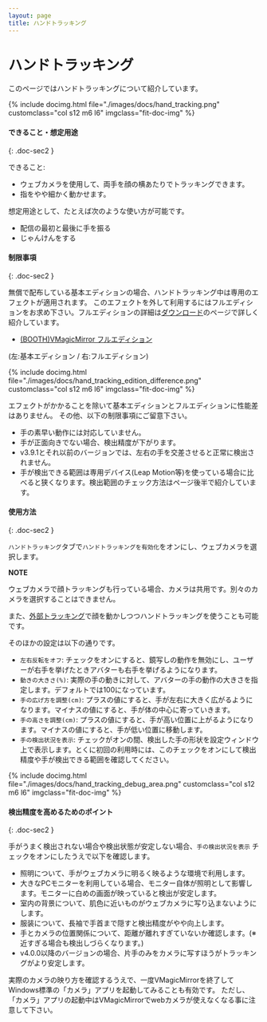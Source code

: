 ```yaml
---
layout: page
title: ハンドトラッキング
---
```


# ハンドトラッキング

このページではハンドトラッキングについて紹介しています。

<div class="row">
{% include docimg.html file="./images/docs/hand_tracking.png" customclass="col s12 m6 l6" imgclass="fit-doc-img" %}
</div>


#### できること・想定用途
{: .doc-sec2 }

できること:

<div class="doc-ul" markdown="1">

- ウェブカメラを使用して、両手を顔の横あたりでトラッキングできます。
- 指をやや細かく動かせます。

</div>

想定用途として、たとえば次のような使い方が可能です。

<div class="doc-ul" markdown="1">

- 配信の最初と最後に手を振る
- じゃんけんをする

</div>


#### 制限事項
{: .doc-sec2 }

無償で配布している基本エディションの場合、ハンドトラッキング中は専用のエフェクトが適用されます。
このエフェクトを外して利用するにはフルエディションをお求め下さい。フルエディションの詳細は[ダウンロード](../../download)のページで詳しく紹介しています。

<div class="doc-ul" markdown="1">

- [(BOOTH)VMagicMirror フルエディション](https://baku-dreameater.booth.pm/items/3064040)

</div>

(左:基本エディション / 右:フルエディション)

<div class="row">
{% include docimg.html file="./images/docs/hand_tracking_edition_difference.png" customclass="col s12 m6 l6" imgclass="fit-doc-img" %}
</div>

エフェクトがかかることを除いて基本エディションとフルエディションに性能差はありません。
その他、以下の制限事項にご留意下さい。

<div class="doc-ul" markdown="1">

- 手の素早い動作には対応していません。
- 手が正面向きでない場合、検出精度が下がります。
- v3.9.1とそれ以前のバージョンでは、左右の手を交差させると正常に検出されません。
- 手が検出できる範囲は専用デバイス(Leap Motion等)を使っている場合に比べると狭くなります。検出範囲のチェック方法はページ後半で紹介しています。

</div>


#### 使用方法
{: .doc-sec2 }

`ハンドトラッキング`タブで`ハンドトラッキングを有効化`をオンにし、ウェブカメラを選択します。

<div class="note-area" markdown="1">

**NOTE**

ウェブカメラで顔トラッキングも行っている場合、カメラは共用です。別々のカメラを選択することはできません。

また、[外部トラッキング](../external_tracker)で顔を動かしつつハンドトラッキングを使うことも可能です。

</div>

そのほかの設定は以下の通りです。

<div class="doc-ul" markdown="1">

- `左右反転をオフ`: チェックをオンにすると、鏡写しの動作を無効にし、ユーザーが右手を挙げたときアバターも右手を挙げるようになります。
- `動きの大きさ(%)`: 実際の手の動きに対して、アバターの手の動作の大きさを指定します。デフォルトでは100になっています。
- `手の広げ方を調整(cm)`: プラスの値にすると、手が左右に大きく広がるようになります。マイナスの値にすると、手が体の中心に寄っていきます。
- `手の高さを調整(cm)`: プラスの値にすると、手が高い位置に上がるようになります。マイナスの値にすると、手が低い位置に移動します。
- `手の検出状況を表示`: チェックがオンの間、検出した手の形状を設定ウィンドウ上で表示します。とくに初回の利用時には、このチェックをオンにして検出精度や手が検出できる範囲を確認してください。

</div>


<div class="row">
{% include docimg.html file="./images/docs/hand_tracking_debug_area.png" customclass="col s12 m6 l6" imgclass="fit-doc-img" %}
</div>


#### 検出精度を高めるためのポイント
{: .doc-sec2 }

手がうまく検出されない場合や検出状態が安定しない場合、`手の検出状況を表示` チェックをオンにしたうえで以下を確認します。

<div class="doc-ul" markdown="1">

- 照明について、手がウェブカメラに明るく映るような環境で利用します。
- 大きなPCモニターを利用している場合、モニター自体が照明として影響します。モニターに白めの画面が映っていると検出が安定します。
- 室内の背景について、肌色に近いものがウェブカメラに写り込まないようにします。
- 服装について、長袖で手首まで隠すと検出精度がやや向上します。
- 手とカメラの位置関係について、距離が離れすぎていないか確認します。(※近すぎる場合も検出しづらくなります。)
- v4.0.0以降のバージョンの場合、片手のみをカメラに写すほうがトラッキングがより安定します。

</div>

実際のカメラの映り方を確認するうえで、一度VMagicMirrorを終了してWindows標準の「カメラ」アプリを起動してみることも有効です。
ただし、「カメラ」アプリの起動中はVMagicMirrorでwebカメラが使えなくなる事に注意して下さい。
